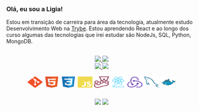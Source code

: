 ### Olá, eu sou a Ligia!

Estou em transição de carreira para área da tecnologia, atualmente estudo Desenvolvimento Web na <a href="https://www.betrybe.com/" target="_blank">Trybe</a>. Estou aprendendo React e ao longo dos curso algumas das tecnologias que irei estudar são NodeJs, SQL, Python, MongoDB.

##

  <!-- light mode -->
  <div align="center">
    <a href="https://github.com/ligia-arcanjo#gh-light-mode-only">
      <img width=396 src="https://github-readme-stats.vercel.app/api?username=ligia-arcanjo&show_icons=true&hide=contribs,prs&cache_seconds=86400&theme=buefy#gh-light-mode-only" />
      <img width=325 src="https://github-readme-stats.vercel.app/api/top-langs/?username=ligia-arcanjo&layout=compact#gh-light-mode-only" />
      <!-- <img width=396 src="https://github-readme-streak-stats.herokuapp.com?user=ligia-arcanjo&theme=cobalt&date_format=M%20j%5B%2C%20Y%5D&border=BE34BE#gh-light-mode-only"/>  -->
    </a>
  </div>
  
  <!-- dark mode -->
  <div align="center">
    <a href="https://github.com/ligia-arcanjo#gh-dark-mode-only">
      <!-- <img width=396 src="https://github-readme-streak-stats.herokuapp.com/?user=ligia-arcanjo&theme=react&border=61dafb&hide_border=true#gh-dark-mode-only" /> -->
      <img width=396 src="https://github-readme-stats.vercel.app/api?username=ligia-arcanjo&show_icons=true&theme=react&border_color=61dafb&hide_border=true#gh-dark-mode-only" />
      <img width=325 src="https://github-readme-stats.vercel.app/api/top-langs/?username=ligia-arcanjo&title_color=61dafb&text_color=ffffff&icon_color=61dafb&bg_color=20232a&langs_count=8&layout=compact&border_color=61dafb&hide_border=true#gh-dark-mode-only" />
    </a>
  </div>

<div align="center" style="display: inline_block"><br>
  <img align="center" height="30" width="40" src="https://raw.githubusercontent.com/devicons/devicon/master/icons/git/git-original.svg">
  <img align="center" height="30" width="40" src="https://raw.githubusercontent.com/devicons/devicon/master/icons/html5/html5-original.svg">
  <img align="center" height="30" width="40" src="https://raw.githubusercontent.com/devicons/devicon/master/icons/css3/css3-original.svg">
  <img align="center" height="30" width="40" src="https://raw.githubusercontent.com/devicons/devicon/master/icons/javascript/javascript-plain.svg">
  <img align="center" height="30" width="40" src="https://raw.githubusercontent.com/devicons/devicon/master/icons/jest/jest-plain.svg">
  <img align="center" height="30" width="40" src="https://raw.githubusercontent.com/devicons/devicon/master/icons/react/react-original-wordmark.svg">
  <img align="center" height="30" width="40" src="https://raw.githubusercontent.com/devicons/devicon/1119b9f84c0290e0f0b38982099a2bd027a48bf1/icons/redux/redux-original.svg" />
  <img align="center" height="30" width="40" src="https://raw.githubusercontent.com/devicons/devicon/1119b9f84c0290e0f0b38982099a2bd027a48bf1/icons/mysql/mysql-original.svg">
  <img align="center" height="30" width="40" src="https://raw.githubusercontent.com/devicons/devicon/1119b9f84c0290e0f0b38982099a2bd027a48bf1/icons/docker/docker-original.svg">
</div>

##

<div align="center">
  <a href="https://www.linkedin.com/in/ligiaarcanjo/" target="_blank"><img src="https://img.shields.io/badge/-LinkedIn-%230077B5?style=for-the-badge&logo=linkedin&logoColor=white" target="_blank"></a> 
  <a href = "mailto:ligiaarcanjo84@gmail.com"><img src="https://img.shields.io/badge/-Gmail-%23333?style=for-the-badge&logo=gmail&logoColor=white" target="_blank"></a>
</div>
